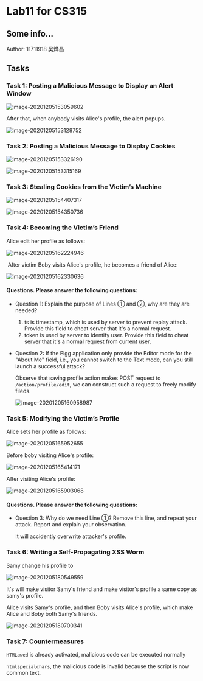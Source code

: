 # Lab11 for CS315

## Some info...

Author: 11711918 吴烨昌

## Tasks

### Task 1: Posting a Malicious Message to Display an Alert Window

![image-20201205153059602](image-20201205153059602.png)

After that, when anybody visits Alice's profile, the alert popups.

![image-20201205153128752](image-20201205153128752.png)

### Task 2: Posting a Malicious Message to Display Cookies

![image-20201205153326190](image-20201205153326190.png)

![image-20201205153315169](image-20201205153315169.png)

### Task 3: Stealing Cookies from the Victim’s Machine

![image-20201205154407317](image-20201205154407317.png)

![image-20201205154350736](image-20201205154350736.png)



### Task 4: Becoming the Victim’s Friend

Alice edit her profile as follows:

![image-20201205162224946](image-20201205162224946.png)

​	After victim Boby visits Alice's profile, he becomes a friend of Alice:

![image-20201205162330636](image-20201205162330636.png) 

#### Questions. Please answer the following questions: 

 - Question 1: Explain the purpose of Lines ➀ and ➁, why are they are needed? 

   1. ts is timestamp, which is used by server to prevent replay attack. Provide this field to cheat server that it's a normal request.
   2. token is used by server to identify user. Provide this  field to cheat server that it's a normal request from current user.

 - Question 2: If the Elgg application only provide the Editor mode for the "About Me" field, i.e., you cannot switch to the Text mode, can you still launch a successful attack?

   Observe that saving profile action makes POST request to `/action/profile/edit`, we can construct such a request to freely modify fileds.

   ![image-20201205160958987](image-20201205160958987.png)

### Task 5: Modifying the Victim’s Profile

Alice sets her profile as follows:

![image-20201205165952655](image-20201205165952655.png)

Before boby visiting Alice's profile:

![image-20201205165414171](image-20201205165414171.png)



After visiting Alice's profile:

![image-20201205165903068](image-20201205165903068.png)

#### Questions. Please answer the following questions: 

- Question 3: Why do we need Line ➀? Remove this line, and repeat your attack. Report and explain your observation.

  It will accidently overwrite attacker's profile.

### Task 6: Writing a Self-Propagating XSS Worm

Samy change his profile to 

![image-20201205180549559](image-20201205180549559.png)

It's will make visitor Samy's friend and make visitor's profile a same copy as samy's profile.

Alice visits Samy's profile, and then Boby visits Alice's profile, which make Alice and Boby both Samy's friends.

![image-20201205180700341](image-20201205180700341.png)



### Task 7: Countermeasures

`HTMLawed` is already activated, malicious code can be executed normally

`htmlspecialchars`, the malicious code is invalid because the script is now common text.

